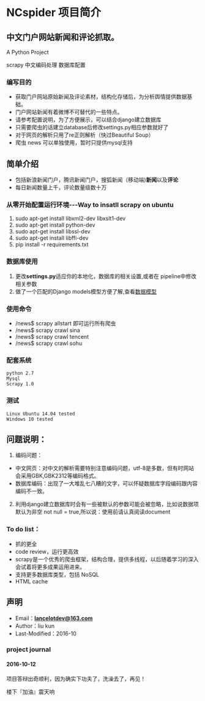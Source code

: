# NCspider  项目简介   
## 中文门户网站新闻和评论抓取。
A Python Project

scrapy 中文编码处理 数据库配置 

### 编写目的
* 获取门户网站原始新闻及评论素材，结构化存储后，为分析舆情提供数据基础。 
* 门户网站新闻有着微博不可替代的一些特点。 
* 请参考配置说明，为了方便展示，可以结合django建立数据库
* 只需要爬虫的话建立database后修改settings.py相应参数就好了
* 对于网页的解析只用了re正则解析（快过Beautiful Soup）
* 爬虫 news 可以单独使用，暂时只提供mysql支持

## 简单介绍
* 包括新浪新闻门户，腾讯新闻门户，搜狐新闻（移动端)**新闻**以及**评论**
* 每日新闻数量上千，评论数量级数十万

### 从零开始配置运行环境---Way to insatll scrapy on ubuntu 
  1. sudo apt-get install libxml2-dev libxslt1-dev
  2. sudo apt-get install python-dev
  3. sudo apt-get install libssl-dev 
  4. sudo apt-get install libffi-dev
  5. pip install -r requirements.txt

### 数据库使用
  1. 更改**settings.py**适应你的本地化，数据库的相关设置,或者在 pipeline中修改相关参数
  2. 做了一个匹配的Django models模型方便了解,查看[数据模型](https://github.com/build2last/NCspider/blob/master/pubopin/news_opin/models.py)

### 使用命令
  * /news$ scrapy allstart   即可运行所有爬虫
  * /news$ scrapy crawl sina
  * /news$ scrapy crawl tencent
  * /news$ scrapy crawl sohu

### 配套系统
    python 2.7
    Mysql 
    Scrapy 1.0
    
### 测试
    Linux Ubuntu 14.04 tested
    Windows 10 tested

## 问题说明：
1. 编码问题：
  * 中文网页：对中文的解析需要特别注意编码问题，utf-8是多数，但有时网站会采用GBK,GBK2312等编码格式。
  * 数据库编码：出现了一大堆乱七八糟的文字，可以怀疑数据库字段编码跟内容编码不一致。
2. 利用django建立数据库时会有一些被默认的参数可能会被忽略，比如说数据项默认为非空 not null = true,所以说：使用前请认真阅读document

### To do list：
* 抓的更全
* code review，运行更高效
* scrapy是一个优秀的爬虫框架，结构合理，提供多线程，以后随着学习的深入会试着将更多成果运用进来。
* 支持更多数据库类型，包括 NoSQL
* HTML cache

## 声明
* Email：**lancelotdev@163.com**
* Author：liu kun
* Last-Modified：2016-10

### project journal

#### 2016-10-12
项目答辩出奇顺利，因为确实下功夫了，洗澡去了，再见！

楼下『加油』震天响

[python]:https://www.python.org/
[scrapy]:http://scrapy.org/
